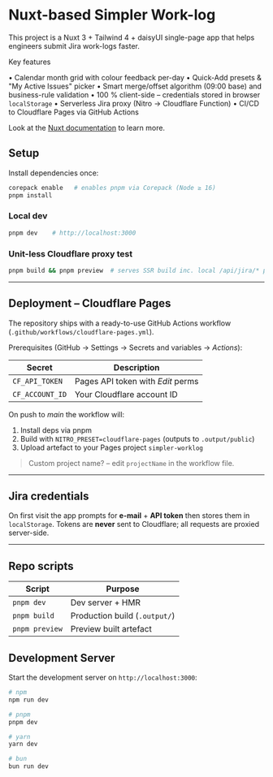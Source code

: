 # Nuxt-based Simpler Work-log

This project is a Nuxt 3 + Tailwind 4 + daisyUI single-page app that helps engineers submit Jira work-logs faster.

Key features

• Calendar month grid with colour feedback per-day
• Quick-Add presets & "My Active Issues" picker
• Smart merge/offset algorithm (09:00 base) and business-rule validation
• 100 % client-side – credentials stored in browser `localStorage`
• Serverless Jira proxy (Nitro → Cloudflare Function)
• CI/CD to Cloudflare Pages via GitHub Actions

Look at the [Nuxt documentation](https://nuxt.com/docs/getting-started/introduction) to learn more.

## Setup

Install dependencies once:

```bash
corepack enable   # enables pnpm via Corepack (Node ≥ 16)
pnpm install
```

### Local dev

```bash
pnpm dev    # http://localhost:3000
```

### Unit-less Cloudflare proxy test

```bash
pnpm build && pnpm preview  # serves SSR build inc. local /api/jira/* proxy
```

---

## Deployment – Cloudflare Pages

The repository ships with a ready-to-use GitHub Actions workflow (`.github/workflows/cloudflare-pages.yml`).

Prerequisites (GitHub → Settings → Secrets and variables → *Actions*):

| Secret | Description |
| ------ | ----------- |
| `CF_API_TOKEN` | Pages API token with *Edit* perms |
| `CF_ACCOUNT_ID` | Your Cloudflare account ID |

On push to *main* the workflow will:

1. Install deps via pnpm
2. Build with `NITRO_PRESET=cloudflare-pages` (outputs to `.output/public`)
3. Upload artefact to your Pages project `simpler-worklog`

> Custom project name? – edit `projectName` in the workflow file.

---

## Jira credentials

On first visit the app prompts for **e-mail** + **API token** then stores them in `localStorage`. Tokens are **never** sent to Cloudflare; all requests are proxied server-side.

---

## Repo scripts

| Script | Purpose |
| ------ | ------- |
| `pnpm dev` | Dev server + HMR |
| `pnpm build` | Production build (`.output/`) |
| `pnpm preview` | Preview built artefact |

## Development Server

Start the development server on `http://localhost:3000`:

```bash
# npm
npm run dev

# pnpm
pnpm dev

# yarn
yarn dev

# bun
bun run dev
```
